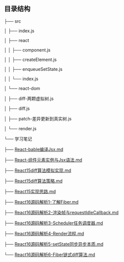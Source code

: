 ## 目录结构



├── src

│   ├── index.js

│   ├── react

│   │   ├── component.js

│   │   ├── createElement.js

│   │   ├── enqueueSetState.js

│   │   └── index.js

│   └── react-dom

│       ├── diff-两颗虚拟树.js

│       ├── diff.js

│       ├── patch-差异更新到真实树.js

│       └── render.js

└── 学习笔记

├── [React-bable编译Jsx.md](https://github.com/jianjiachenghub/react-deeplearn/blob/master/学习笔记/React-bable编译Jsx.md)

├── [React-组件元素实例与Jsx语法.md]()

├── [React15diff算法模拟实现.md]()

├── [React15diff算法策略.md]()

├── [React15实现思路.md]()

├── [React16源码解析1-了解Fiber.md]()

├── [React16源码解析2-渲染帧与requestIdleCallback.md]()

├── [React16源码解析3-Scheduler任务调度器.md]()

├── [React16源码解析4-Render流程.md]()

├── [React16源码解析5-setState同步异步本质.md]()

└── [React16源码解析6-Fiber链式diff算法.md]()
